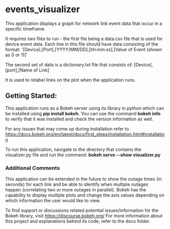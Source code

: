 # events_visualizer

This application displays a graph for network link event data that occur in a specific timeframe.

It requires two files to run - the first file being a data.csv file that is used for device event data. 
Each line in this file should have data consisting of the format:
'[Device],[Port],[YYYY/MM/DD],[hh:mm:ss],[Value of Event (shown as 0 or 1)]'

The second set of data is a dictionary.txt file that consists of: 
[Device],[port],[Name of Link]

It is used to relabel links on the plot when the application runs.

## Getting Started:

This application runs as a Bokeh server using its library in python which can be installed using **pip install bokeh**. 
You can use the command **bokeh info** to verify that it was installed and check the version information as well.

For any issues that may come up during installation refer to
https://docs.bokeh.org/en/latest/docs/first_steps/installation.html#installation

To run this application, navigate to the directory that contains the visualizer.py file and run the command: 
**bokeh serve --show visualizer.py**


### Additional Comments

This application can be extended in the future to show the outage times (in seconds) for each link and be able to identify 
when multiple outages happen (correlating two or more outages in parallel). 
Bokeh has the capability to display multiple plots and change the axis values depending on which information the user 
would like to view.

To find support or discussions related potential issues/information for the Bokeh library, visit https://discourse.bokeh.org/
For more information about this project and explanations behind its code, refer to the docs folder.






